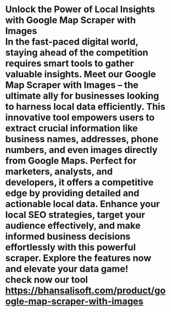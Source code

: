 # Unlock the Power of Local Insights with Google Map Scraper with Images <br/>In the fast-paced digital world, staying ahead of the competition requires smart tools to gather valuable insights. Meet our Google Map Scraper with Images – the ultimate ally for businesses looking to harness local data efficiently. This innovative tool empowers users to extract crucial information like business names, addresses, phone numbers, and even images directly from Google Maps. Perfect for marketers, analysts, and developers, it offers a competitive edge by providing detailed and actionable local data. Enhance your local SEO strategies, target your audience effectively, and make informed business decisions effortlessly with this powerful scraper. Explore the features now and elevate your data game!<br/> check now our tool <br/> https://bhansalisoft.com/product/google-map-scraper-with-images
